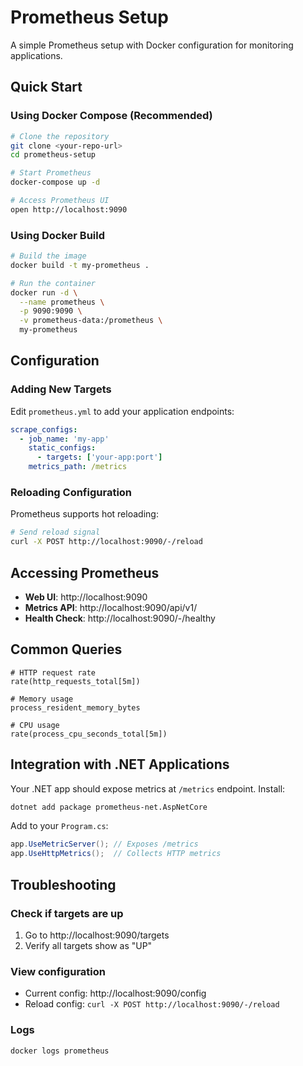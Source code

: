 # Prometheus Setup

A simple Prometheus setup with Docker configuration for monitoring applications.

## Quick Start

### Using Docker Compose (Recommended)

```bash
# Clone the repository
git clone <your-repo-url>
cd prometheus-setup

# Start Prometheus
docker-compose up -d

# Access Prometheus UI
open http://localhost:9090
```

### Using Docker Build

```bash
# Build the image
docker build -t my-prometheus .

# Run the container
docker run -d \
  --name prometheus \
  -p 9090:9090 \
  -v prometheus-data:/prometheus \
  my-prometheus
```

## Configuration

### Adding New Targets

Edit `prometheus.yml` to add your application endpoints:

```yaml
scrape_configs:
  - job_name: 'my-app'
    static_configs:
      - targets: ['your-app:port']
    metrics_path: /metrics
```

### Reloading Configuration

Prometheus supports hot reloading:

```bash
# Send reload signal
curl -X POST http://localhost:9090/-/reload
```

## Accessing Prometheus

- **Web UI**: http://localhost:9090
- **Metrics API**: http://localhost:9090/api/v1/
- **Health Check**: http://localhost:9090/-/healthy

## Common Queries

```promql
# HTTP request rate
rate(http_requests_total[5m])

# Memory usage
process_resident_memory_bytes

# CPU usage
rate(process_cpu_seconds_total[5m])
```

## Integration with .NET Applications

Your .NET app should expose metrics at `/metrics` endpoint. Install:

```bash
dotnet add package prometheus-net.AspNetCore
```

Add to your `Program.cs`:

```csharp
app.UseMetricServer(); // Exposes /metrics
app.UseHttpMetrics();  // Collects HTTP metrics
```

## Troubleshooting

### Check if targets are up
1. Go to http://localhost:9090/targets
2. Verify all targets show as "UP"

### View configuration
- Current config: http://localhost:9090/config
- Reload config: `curl -X POST http://localhost:9090/-/reload`

### Logs
```bash
docker logs prometheus
```
